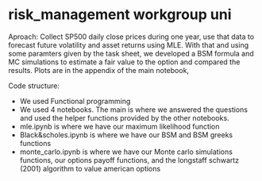 # risk_management workgroup uni

Aproach: 
Collect SP500 daily close prices during one year, use that data to forecast future volatility and asset returns using MLE.
With that and using some paramters given by the task sheet, we developed a BSM formula and MC simulations to estimate a fair value to the option and compared the results.  Plots are in the appendix of the main notebook,

Code structure:
* We used Functional programming 
* We used 4 notebooks. The main is where we answered the questions and used the helper functions provided by the other notebooks.
* mle.ipynb is where we have our maximum likelihood function
* Black&scholes.ipynb is where we have our BSM and BSM greeks functions
* monte_carlo.ipynb is where we have our Monte carlo simulations functions, our options payoff functions, and the longstaff schwartz (2001) algorithm to value american options
